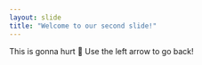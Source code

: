 ```yaml
---
layout: slide
title: "Welcome to our second slide!"
---
```

This is gonna hurt 🍆
Use the left arrow to go back!
